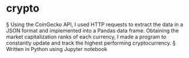 # crypto
§ Using the CoinGecko API, I used HTTP requests to extract the data in a JSON format and implemented into a Pandas data frame. Obtaining the market capitalization ranks of each currency, I made a program to constantly update and track the highest performing cryptocurrency. § Written in Python using Jupyter notebook
